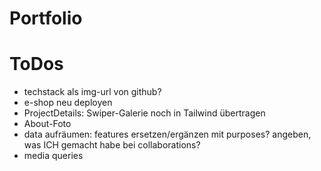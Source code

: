 # Portfolio

# ToDos

- techstack als img-url von github?
- e-shop neu deployen
- ProjectDetails: Swiper-Galerie noch in Tailwind übertragen
- About-Foto
- data aufräumen: features ersetzen/ergänzen mit purposes? angeben, was ICH gemacht habe bei collaborations?
- media queries
